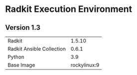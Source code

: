 # Radkit Execution Environment

## Version 1.3

|||
|---|---|
|Radkit|1.5.10|
|Radkit Ansible Collection|0.6.1|
|Python|3.9|
|Base Image| rockylinux:9|
